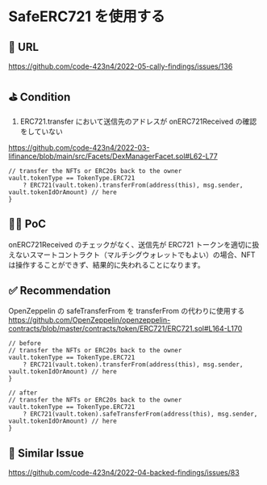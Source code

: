 # SafeERC721 を使用する

## 🔗 URL

https://github.com/code-423n4/2022-05-cally-findings/issues/136

## ⛳️ Condition

1. ERC721.transfer において送信先のアドレスが onERC721Received の確認をしていない

https://github.com/code-423n4/2022-03-lifinance/blob/main/src/Facets/DexManagerFacet.sol#L62-L77

```
// transfer the NFTs or ERC20s back to the owner
vault.tokenType == TokenType.ERC721
    ? ERC721(vault.token).transferFrom(address(this), msg.sender, vault.tokenIdOrAmount) // here
}
```

## 👨‍💻 PoC

onERC721Received のチェックがなく、送信先が ERC721 トークンを適切に扱えないスマートコントラクト（マルチシグウォレットでもよい）の場合、NFT は操作することができず、結果的に失われることになります。

## ✅ Recommendation

OpenZeppelin の safeTransferFrom を transferFrom の代わりに使用する
https://github.com/OpenZeppelin/openzeppelin-contracts/blob/master/contracts/token/ERC721/ERC721.sol#L164-L170

```
// before
// transfer the NFTs or ERC20s back to the owner
vault.tokenType == TokenType.ERC721
    ? ERC721(vault.token).transferFrom(address(this), msg.sender, vault.tokenIdOrAmount) // here
}

// after
// transfer the NFTs or ERC20s back to the owner
vault.tokenType == TokenType.ERC721
    ? ERC721(vault.token).safeTransferFrom(address(this), msg.sender, vault.tokenIdOrAmount) // here
}
```

## 👬 Similar Issue

https://github.com/code-423n4/2022-04-backed-findings/issues/83
